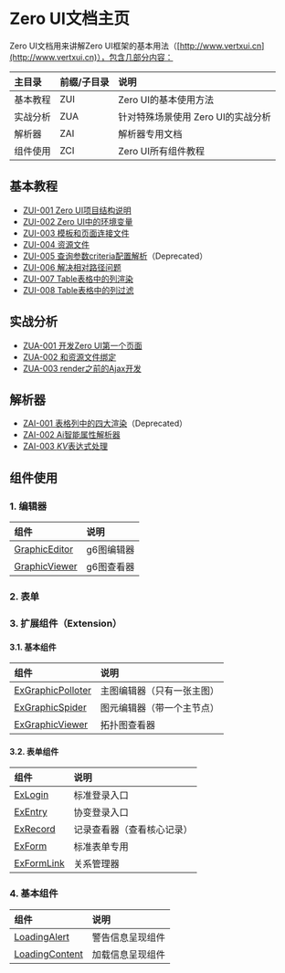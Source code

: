 # Zero UI文档主页

Zero UI文档用来讲解Zero UI框架的基本用法（[http://www.vertxui.cn](http://www.vertxui.cn)），包含几部分内容：

| 主目录 | 前缀/子目录 | 说明 |
| :--- | :--- | :--- |
| 基本教程 | ZUI | Zero UI的基本使用方法 |
| 实战分析 | ZUA | 针对特殊场景使用 Zero UI的实战分析 |
| 解析器 | ZAI | 解析器专用文档 |
| 组件使用 | ZCI | Zero UI所有组件教程 |

## 基本教程

* [ZUI-001 Zero UI项目结构说明](1-zero-ui-guide/zui-001-zero-uixiang-mu-jie-gou-shuo-ming.html)
* [ZUI-002 Zero UI中的环境变量](1-zero-ui-guide/zui-002-zero-uizhong-de-huan-jing-bian-liang.html)
* [ZUI-003 模板和页面连接文件](1-zero-ui-guide/zui-003-mo-ban-he-ye-mian-lian-jie-wen-jian.html)
* [ZUI-004 资源文件](1-zero-ui-guide/zui-004-zi-yuan-wen-jian.html)
* [ZUI-005 查询参数criteria配置解析](1-zero-ui-guide/zui-005-cha-xun-can-shu-criteria-pei-zhi-jie-xi.html)（Deprecated）
* [ZUI-006 解决相对路径问题](1-zero-ui-guide/zui-006-jie-jue-xiang-dui-lu-jing-wen-ti.html)
* [ZUI-007 Table表格中的列渲染](1-zero-ui-guide/zui-007-tablebiao-ge-zhong-de-lie-xuan-ran.html)
* [ZUI-008 Table表格中的列过滤](1-zero-ui-guide/zui-008-tablebiao-ge-zhong-de-lie-guo-lv.html)

## 实战分析

* [ZUA-001 开发Zero UI第一个页面](4-zero-ui-event/zua-001-kai-fa-zero-ui-di-yi-ge-ye-mian.html)
* [ZUA-002 和资源文件绑定](4-zero-ui-event/zua-002-he-zi-yuan-wen-jian-bang-ding.html)
* [ZUA-003 render之前的Ajax开发](4-zero-ui-event/zua-003-renderzhi-qian-de-ajax-kai-fa.html)

## 解析器

* [ZAI-001 表格列中的四大渲染](5-zero-ui-attribute-analyzer/zai-001-biao-ge-lie-zhong-de-si-da-xuan-ran.html)（Deprecated）
* [ZAI-002 Ai智能属性解析器](5-zero-ui-attribute-analyzer/zai-002-aizhi-neng-shu-xing-jie-xi-qi.html)
* [ZAI-003 $KV$表达式处理](5-zero-ui-attribute-analyzer/zai-003-kvbiao-da-shi-chu-li.html)

## 组件使用

### 1. 编辑器

| 组件 | 说明 |
| :--- | :--- |
| [GraphicEditor](6-zero-uizu-jian-shuo-ming/bian-ji-qi-pian/graphiceditor.html) | g6图编辑器 |
| [GraphicViewer](6-zero-uizu-jian-shuo-ming/bian-ji-qi-pian/graphicviewer.html) | g6图查看器 |

### 2. 表单

### 3. 扩展组件（Extension）

#### 3.1. 基本组件

| 组件 | 说明 |
| :--- | :--- |
| [ExGraphicPolloter](6-zero-uizu-jian-shuo-ming/kuo-zhan-zu-jian/exgraphicmaster.html) | 主图编辑器（只有一张主图） |
| [ExGraphicSpider](6-zero-uizu-jian-shuo-ming/kuo-zhan-zu-jian/exgraphicspider.html) | 图元编辑器（带一个主节点） |
| [ExGraphicViewer](6-zero-uizu-jian-shuo-ming/kuo-zhan-zu-jian/exgraphicviewer.html) | 拓扑图查看器 |

#### 3.2. 表单组件

| 组件 | 说明 |
| :--- | :--- |
| [ExLogin](6-zero-uizu-jian-shuo-ming/kuo-zhan-zu-jian/exlogin.html) | 标准登录入口 |
| [ExEntry](6-zero-uizu-jian-shuo-ming/kuo-zhan-zu-jian/exentry.html) | 协变登录入口 |
| [ExRecord](6-zero-uizu-jian-shuo-ming/kuo-zhan-zu-jian/exrecord.html) | 记录查看器（查看核心记录） |
| [ExForm](6-zero-uizu-jian-shuo-ming/kuo-zhan-zu-jian/exform.html) | 标准表单专用 |
| [ExFormLink](6-zero-uizu-jian-shuo-ming/kuo-zhan-zu-jian/exformlink.html) | 关系管理器 |

### 4. 基本组件

| 组件 | 说明 |
| :--- | :--- |
| [LoadingAlert](6-zero-uizu-jian-shuo-ming/ji-ben-zu-jian/loadingalert.html) | 警告信息呈现组件 |
| [LoadingContent](6-zero-uizu-jian-shuo-ming/ji-ben-zu-jian/loadingcontent.html) | 加载信息呈现组件 |





